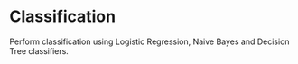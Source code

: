 # Classification
Perform classification using Logistic Regression, Naive Bayes and Decision Tree classifiers.
